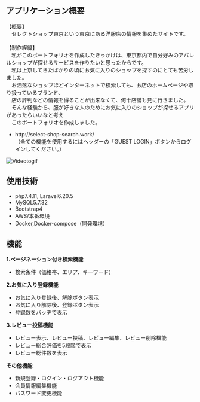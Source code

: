 ## アプリケーション概要

【概要】  
　セレクトショップ東京という東京にある洋服店の情報を集めたサイトです。  
 <br>
【制作経緯】  
　私がこのポートフォリオを作成したきっかけは、東京都内で自分好みのアパレルショップが探せるサービスを作りたいと思ったからです。  
　私は上京してきたばかりの頃にお気に入りのショップを探すのにとても苦労しました。  
　お洒落なショップほどインターネットで検索しても、お店のホームページや取り扱っているブランド、  
　店の評判などの情報を得ることが出来なくて、何十店舗も見に行きました。  
　そんな経験から、服が好きな人のためにお気に入りのショップが探せるアプリがあったらいいなと考え  
　このポートフォリオを作成しました。  

<ul>
    <li>http://select-shop-search.work/</li>
    （全ての機能を使用するにはヘッダーの「GUEST LOGIN」ボタンからログインしてください。）
</ul>

![Videotogif](https://user-images.githubusercontent.com/68678172/106115259-eaa99080-6193-11eb-9878-d82bd3092329.gif)

## 使用技術

- php7.4.11, Laravel6.20.5
- MySQL5.7.32
- Bootstrap4
- AWS/本番環境
- Docker,Docker-compose（開発環境）

## 機能

**1.ページネーション付き検索機能**
<ul>
  <li>検索条件（価格帯、エリア、キーワード）</li>
</ul>

**2.お気に入り登録機能**
<ul>
  <li>お気に入り登録後、解除ボタン表示</li>
  <li>お気に入り解除後、登録ボタン表示</li>
  <li>登録数をバッヂで表示</li>
</ul>

**3.レビュー投稿機能**
<ul>
  <li>レビュー表示、レビュー投稿、レビュー編集、レビュー削除機能</li>
  <li>レビュー総合評価を5段階で表示</li>
  <li>レビュー総件数を表示</li>
</ul>

**その他機能**
<ul>
  <li>新規登録・ログイン・ログアウト機能</li>
  <li>会員情報編集機能</li>
  <li>パスワード変更機能</li>
</ul>

